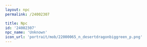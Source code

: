 ```yaml
---
layout: npc
permalink: /24002307

title: Npc
id: '24002307'
npc_name: 'Unknown'
icon_url: 'portrait/mob/22000065_n_desertdragonbiggreen_p.png'
---
```

